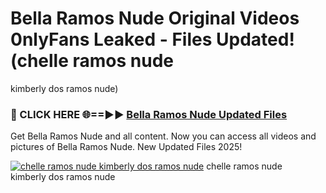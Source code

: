 # Bella Ramos Nude Original Videos 0nlyFans Leaked - Files Updated! (chelle ramos nude<br>
kimberly dos ramos nude)

<h3>🔴 CLICK HERE 🌐==►► <a href="https://tinyurl.com/2p9ay9w9" rel="nofollow">Bella Ramos Nude Updated Files</a></h3>

Get Bella Ramos Nude and all content. Now you can access all videos and pictures of Bella Ramos Nude. New Updated Files 2025!

[![chelle ramos nude<br>
kimberly dos ramos nude](https://i.imgur.com/KQgVmj3.gif)](https://tinyurl.com/2p9ay9w9)
chelle ramos nude<br>
kimberly dos ramos nude